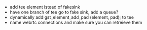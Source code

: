 - add tee element istead of fakesink 
 - have one branch of tee go to fake sink, add a queue?
 - dynamically add gst_element_add_pad (element, pad); to tee
 - name webrtc connections and make sure you can retreieve them
